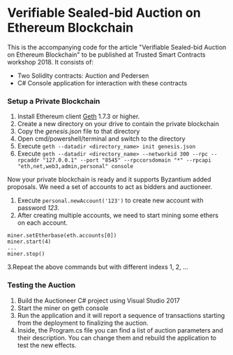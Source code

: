 # Verifiable Sealed-bid Auction on Ethereum Blockchain

This is the accompanying code for the article "Verifiable Sealed-bid Auction on Ethereum Blockchain" to be published at Trusted Smart Contracts workshop 2018. It consists of:

 * Two Solidity contracts: Auction and Pedersen
 * C# Console application for interaction with these contracts

### Setup a Private Blockchain
1. Install Ethereum client [Geth](https://geth.ethereum.org/downloads/) 1.7.3 or higher.
2. Create a new directory on your drive to contain the private blockchain
3. Copy the *genesis.json* file to that directory
4. Open cmd/powershell/terminal and switch to the directory
5. Execute `geth --datadir <directory_name> init genesis.json`
6. Execute ```geth --datadir <directory_name> --networkid 300 --rpc --rpcaddr "127.0.0.1" --port "8545" --rpccorsdomain "*" --rpcapi "eth,net,web3,admin,personal" console ```

Now your private blockchain is ready and it supports Byzantium added proposals. We need a set of accounts to act as bidders and auctioneer.
1. Execute ```personal.newAccount('123')``` to create new account with password *123*.
2. After creating multiple accounts, we need to start mining some ethers on each account.
```
miner.setEtherbase(eth.accounts[0])
miner.start(4)
...
miner.stop()
```
3.Repeat the above commands but with different indexs 1, 2, ...

 ### Testing the Auction
 1. Build the Auctioneer C# project using Visual Studio 2017
 2. Start the miner on geth console
 3. Run the application and it will report a sequence of transactions starting from the deployment to finalizing the auction.
 4. Inside, the Program.cs file you can find a list of auction parameters and their description. You can change them and rebuild the application to test the new effects.
